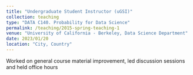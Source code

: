 ```yaml
---
title: "Undergraduate Student Instructor (uGSI)"
collection: teaching
type: "DATA C140. Probability for Data Science"
permalink: /teaching/2015-spring-teaching-1
venue: "University of California - Berkeley, Data Science Department"
date: 2023/01/20
location: "City, Country"
---
```


Worked on general course material improvement, led discussion sessions and held office hours
